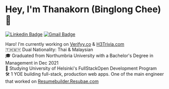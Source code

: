# Hey, I'm Thanakorn (Binglong Chee) 👋

[![Linkedin Badge](https://img.shields.io/badge/-ThanakornChee-blue?style=flat-square&logo=linkedin&logoColor=white&link=https://www.linkedin.com/in/thanakorn-chee/)](https://www.linkedin.com/in/thanakorn-chee/) [![Gmail Badge](https://img.shields.io/badge/-Binglong2206@gmail.com-red?style=flat-square&logo=gmail&logoColor=white&link=mailto:binglong2206@gmail.com)](mailto:binglong2206@gmail.com)  


Haro! I'm currently working on [Verifyy.co](https://verifyy.co/) & [H3Trivia.com](https://h3trivia.com/)<br />
🇹🇭🇲🇾 Dual Nationality: Thai & Malaysian <br />
🎓 Graduated from Northumbria University with a Bachelor's Degree in Management in Dec 2021<br />
📖 Studying University of Helsinki's FullStackOpen Development Program<br />
🛠 1 YOE building full-stack, production web apps. One of the main engineer that worked on [Resumebuilder.Resubae.com](https://resumebuilder.resubae.com/)<br />


